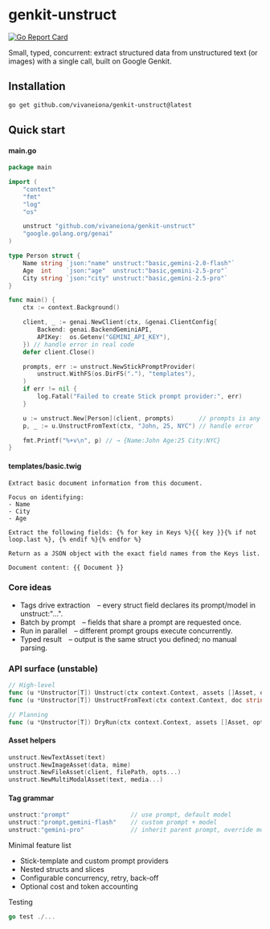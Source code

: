 # genkit-unstruct
[![Go Report Card](https://goreportcard.com/badge/github.com/vivaneiona/genkit-unstruct)](https://goreportcard.com/report/github.com/vivaneiona/genkit-unstruct)


Small, typed, concurrent: extract structured data from unstructured text (or images) with a single call, built on Google Genkit.

## Installation
```bash
go get github.com/vivaneiona/genkit-unstruct@latest
```

## Quick start

#### main.go

```go
package main

import (
	"context"
	"fmt"
	"log"
	"os"

	unstruct "github.com/vivaneiona/genkit-unstruct"
	"google.golang.org/genai"
)

type Person struct {
	Name string `json:"name" unstruct:"basic,gemini-2.0-flash"`
	Age  int    `json:"age"  unstruct:"basic,gemini-2.5-pro"`
	City string `json:"city" unstruct:"basic,gemini-2.5-pro"`
}

func main() {
	ctx := context.Background()

	client, _ := genai.NewClient(ctx, &genai.ClientConfig{
		Backend: genai.BackendGeminiAPI,
		APIKey:  os.Getenv("GEMINI_API_KEY"),
	}) // handle error in real code
	defer client.Close()

	prompts, err := unstruct.NewStickPromptProvider(
		unstruct.WithFS(os.DirFS("."), "templates"),
	)
	if err != nil {
		log.Fatal("Failed to create Stick prompt provider:", err)
	}

	u := unstruct.New[Person](client, prompts)       // prompts is any PromptProvider
	p, _ := u.UnstructFromText(ctx, "John, 25, NYC") // handle error

	fmt.Printf("%+v\n", p) // → {Name:John Age:25 City:NYC}
}
```


#### templates/basic.twig

```twig
Extract basic document information from this document.

Focus on identifying:
- Name
- City
- Age

Extract the following fields: {% for key in Keys %}{{ key }}{% if not loop.last %}, {% endif %}{% endfor %}

Return as a JSON object with the exact field names from the Keys list.

Document content: {{ Document }}
```


### Core ideas
- Tags drive extraction – every struct field declares its prompt/model in unstruct:"…".
- Batch by prompt – fields that share a prompt are requested once.
- Run in parallel – different prompt groups execute concurrently.
- Typed result – output is the same struct you defined; no manual parsing.

### API surface (unstable)

```go
// High-level
func (u *Unstructor[T]) Unstruct(ctx context.Context, assets []Asset, opts ...Option) (*T, error)
func (u *Unstructor[T]) UnstructFromText(ctx context.Context, doc string, opts ...Option) (*T, error)

// Planning
func (u *Unstructor[T]) DryRun(ctx context.Context, assets []Asset, opts ...Option) (*Stats, error)
```

#### Asset helpers

```go
unstruct.NewTextAsset(text)
unstruct.NewImageAsset(data, mime)
unstruct.NewFileAsset(client, filePath, opts...)
unstruct.NewMultiModalAsset(text, media...)
```

#### Tag grammar

```go
unstruct:"prompt"                 // use prompt, default model
unstruct:"prompt,gemini-flash"    // custom prompt + model
unstruct:"gemini-pro"             // inherit parent prompt, override model
```

Minimal feature list
- Stick-template and custom prompt providers
- Nested structs and slices
- Configurable concurrency, retry, back-off
- Optional cost and token accounting

Testing

```go
go test ./...
```
